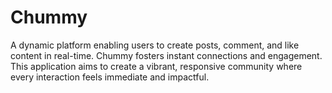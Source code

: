 # Chummy
A dynamic platform enabling users to create posts, comment, and like content in real-time. Chummy fosters instant connections and engagement. This application aims to create a vibrant, responsive community where every interaction feels immediate and impactful.
